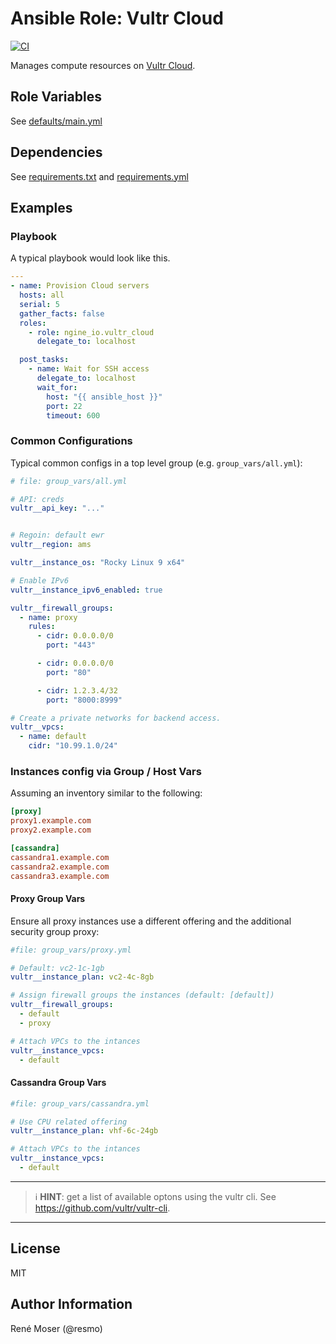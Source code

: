 # Ansible Role: Vultr Cloud

[![CI](https://github.com/ngine-io/ansible-role-vultr/workflows/CI/badge.svg?event=push)](https://github.com/ngine-io/ansible-role-vultr/actions?query=workflow%3ACI)

Manages compute resources on [Vultr Cloud](https://www.vultr.com/).

## Role Variables

See [defaults/main.yml](https://github.com/ngine-io/ansible-role-vultr/blob/main/defaults/main.yml)

## Dependencies

See [requirements.txt](https://github.com/ngine-io/ansible-role-vultr/blob/main/requirements.txt) and [requirements.yml](https://github.com/ngine-io/ansible-role-vultr/blob/main/requirements.yml)

## Examples

### Playbook

A typical playbook would look like this.

```yaml
---
- name: Provision Cloud servers
  hosts: all
  serial: 5
  gather_facts: false
  roles:
    - role: ngine_io.vultr_cloud
      delegate_to: localhost

  post_tasks:
    - name: Wait for SSH access
      delegate_to: localhost
      wait_for:
        host: "{{ ansible_host }}"
        port: 22
        timeout: 600
```

### Common Configurations

Typical common configs in a top level group (e.g. `group_vars/all.yml`):

```yaml
# file: group_vars/all.yml

# API: creds
vultr__api_key: "..."


# Regoin: default ewr
vultr__region: ams

vultr__instance_os: "Rocky Linux 9 x64"

# Enable IPv6
vultr__instance_ipv6_enabled: true

vultr__firewall_groups:
  - name: proxy
    rules:
      - cidr: 0.0.0.0/0
        port: "443"

      - cidr: 0.0.0.0/0
        port: "80"

      - cidr: 1.2.3.4/32
        port: "8000:8999"

# Create a private networks for backend access.
vultr__vpcs:
  - name: default
    cidr: "10.99.1.0/24"
```

### Instances config via Group / Host Vars

Assuming an inventory similar to the following:

```ini
[proxy]
proxy1.example.com
proxy2.example.com

[cassandra]
cassandra1.example.com
cassandra2.example.com
cassandra3.example.com
```

#### Proxy Group Vars

Ensure all proxy instances use a different offering and the additional security group proxy:

```yaml
#file: group_vars/proxy.yml

# Default: vc2-1c-1gb
vultr__instance_plan: vc2-4c-8gb

# Assign firewall groups the instances (default: [default])
vultr__firewall_groups:
  - default
  - proxy

# Attach VPCs to the intances
vultr__instance_vpcs:
  - default
```

#### Cassandra Group Vars

```yaml
#file: group_vars/cassandra.yml

# Use CPU related offering
vultr__instance_plan: vhf-6c-24gb

# Attach VPCs to the intances
vultr__instance_vpcs:
  - default

```

----
> :information_source: **HINT**: get a list of available optons using the vultr cli.
> See https://github.com/vultr/vultr-cli.
----

## License

MIT

## Author Information

René Moser (@resmo)
